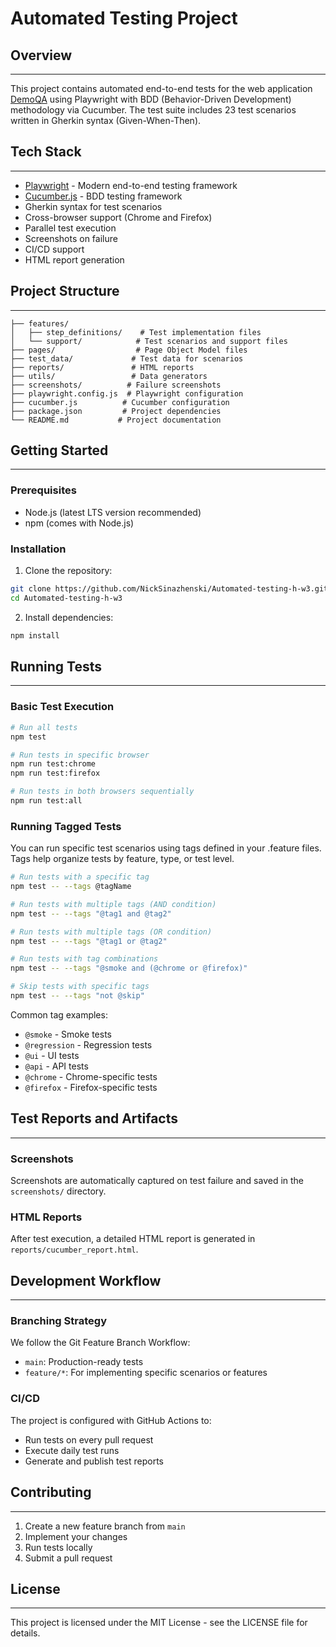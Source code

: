 # Automated Testing Project

## Overview
-----
This project contains automated end-to-end tests for the web application [DemoQA](https://demoqa.com) using Playwright with BDD (Behavior-Driven Development) methodology via Cucumber. The test suite includes 23 test scenarios written in Gherkin syntax (Given-When-Then).

## Tech Stack
-----
- [Playwright](https://playwright.dev/) - Modern end-to-end testing framework
- [Cucumber.js](https://github.com/cucumber/cucumber-js) - BDD testing framework
- Gherkin syntax for test scenarios
- Cross-browser support (Chrome and Firefox)
- Parallel test execution
- Screenshots on failure
- CI/CD support
- HTML report generation

## Project Structure
-----
```
├── features/
│   ├── step_definitions/    # Test implementation files
│   └── support/            # Test scenarios and support files
├── pages/                  # Page Object Model files
├── test_data/             # Test data for scenarios
├── reports/               # HTML reports
├── utils/                 # Data generators
├── screenshots/          # Failure screenshots
├── playwright.config.js  # Playwright configuration
├── cucumber.js          # Cucumber configuration
├── package.json         # Project dependencies
└── README.md           # Project documentation
```

## Getting Started
-----

### Prerequisites
- Node.js (latest LTS version recommended)
- npm (comes with Node.js)

### Installation

1. Clone the repository:
```bash
git clone https://github.com/NickSinazhenski/Automated-testing-h-w3.git
cd Automated-testing-h-w3
```

2. Install dependencies:
```bash
npm install
```

## Running Tests
-----

### Basic Test Execution
```bash
# Run all tests
npm test

# Run tests in specific browser
npm run test:chrome
npm run test:firefox

# Run tests in both browsers sequentially
npm run test:all
```

### Running Tagged Tests
You can run specific test scenarios using tags defined in your .feature files. Tags help organize tests by feature, type, or test level.

```bash
# Run tests with a specific tag
npm test -- --tags @tagName

# Run tests with multiple tags (AND condition)
npm test -- --tags "@tag1 and @tag2"

# Run tests with multiple tags (OR condition)
npm test -- --tags "@tag1 or @tag2"

# Run tests with tag combinations
npm test -- --tags "@smoke and (@chrome or @firefox)"

# Skip tests with specific tags
npm test -- --tags "not @skip"
```

Common tag examples:
- `@smoke` - Smoke tests
- `@regression` - Regression tests
- `@ui` - UI tests
- `@api` - API tests
- `@chrome` - Chrome-specific tests
- `@firefox` - Firefox-specific tests

## Test Reports and Artifacts
-----

### Screenshots
Screenshots are automatically captured on test failure and saved in the `screenshots/` directory.

### HTML Reports
After test execution, a detailed HTML report is generated in `reports/cucumber_report.html`.

## Development Workflow
-----

### Branching Strategy
We follow the Git Feature Branch Workflow:
- `main`: Production-ready tests
- `feature/*`: For implementing specific scenarios or features

### CI/CD
The project is configured with GitHub Actions to:
- Run tests on every pull request
- Execute daily test runs
- Generate and publish test reports

## Contributing
-----
1. Create a new feature branch from `main`
2. Implement your changes
3. Run tests locally
4. Submit a pull request

## License
-----
This project is licensed under the MIT License - see the LICENSE file for details.

